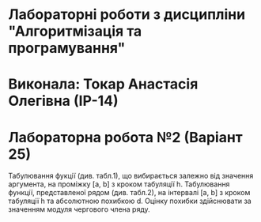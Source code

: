 # Лабораторні роботи з дисципліни "Алгоритмізація та програмування"

# Виконала: Токар Анастасія Олегівна (ІР-14)
# Лабораторна робота №2 (Варіант 25)

Табулювання фукції (див. табл.1), що вибирається залежно від значення аргумента, на проміжку [a, b] з кроком табуляції h. Табулювання  функції, представленої рядом (див. табл.2), на інтервалі  [a,  b] з кроком табуляції h та абсолютною  похибкою d.  Оцінку похибки здійснювати за значенням модуля чергового члена ряду.
